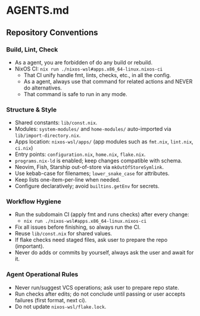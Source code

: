 # AGENTS.md

## Repository Conventions

### Build, Lint, Check

- As a agent, you are forbidden of do any build or rebuild.
- NixOS CI: `nix run ./nixos-wsl#apps.x86_64-linux.nixos-ci`
  - That CI unify handle fmt, lints, checks, etc., in all the config.
  - As a agent, always use that command for related actions and NEVER do
        alternatives.
  - That command is safe to run in any mode.

### Structure & Style

- Shared constants: `lib/const.nix`.
- Modules: `system-modules/` and `home-modules/` auto-imported via
  `lib/import-directory.nix`.
- Apps location: `nixos-wsl/apps/` (app modules such as `fmt.nix`, `lint.nix`, `ci.nix`)
- Entry points: `configuration.nix`, `home.nix`, `flake.nix`.
- `programs.nix-ld` is enabled; keep changes compatible with schema.
- Neovim, Fish, Starship out-of-store via `mkOutOfStoreSymlink`.
- Use kebab-case for filenames; `lower_snake_case` for attributes.
- Keep lists one-item-per-line when needed.
- Configure declaratively; avoid `builtins.getEnv` for secrets.

### Workflow Hygiene

- Run the subdomain CI (apply fmt and runs checks) after every change:
  - `nix run ./nixos-wsl#apps.x86_64-linux.nixos-ci`
- Fix all issues before finishing, so always run the CI.
- Reuse `lib/const.nix` for shared values.
- If flake checks need staged files, ask user to prepare the repo (important).
- Never do adds or commits by yourself, always ask the user and await for it.

### Agent Operational Rules

- Never run/suggest VCS operations; ask user to prepare repo state.
- Run checks after edits; do not conclude until passing or user
  accepts failures (first format, next ci).
- Do not update `nixos-wsl/flake.lock`.
